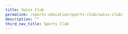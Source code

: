```yaml
---
title: Swiss Club
permalink: /sports-education/sports-club/swiss-club/
description: ""
third_nav_title: Sports Club
---
```

